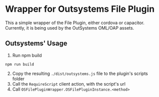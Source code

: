 # Wrapper for Outsystems File Plugin

This a simple wrapper of the File Plugin, either cordova or capacitor. Currently, it is being used by the OutSystems OML/OAP assets.


## Outsystems' Usage
1. Run npm build
```console
npm run build
```
2. Copy the resulting `./dist/outsystems.js` file to the plugin's scripts folder
3. Call the `RequireScript` client action, with the script's url
4. Call `OSFilePluginWrapper.OSFilePluginInstance.<method>`